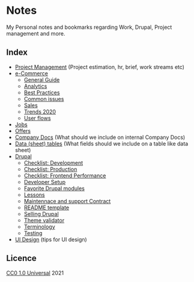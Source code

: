 # Notes
My Personal notes and bookmarks regarding Work, Drupal, Project management and more.


## Index
- [Project Management](pm.md) (Project estimation, hr, brief, work streams etc)
- [e-Commerce](commerce)
  - [General Guide](general.md)
  - [Analytics](analytics.md)
  - [Best Practices](best_practices.md)
  - [Common issues](issues.md)
  - [Sales](sales.md)
  - [Trends 2020](trends.md)
  - [User flows](flows.md)
- [Jobs](jobs.md)
- [Offers](offers.md)
- [Company Docs](docs.md) (What should we include on internal Company Docs)
- [Data (sheet) tables](data.md) (What fields should we include on a table like data sheet)
- [Drupal](drupal)
  - [Checklist: Development](drupal/checklist-development.md)
  - [Checklist: Production](drupal/checklist-production.md)
  - [Checklist: Frontend Performance](drupal/checklist-frontend-performance.md)
  - [Developer Setup](drupal/developer-setup.md)
  - [Favorite Drupal modules](drupal/favorites.md)
  - [Lessons](drupal/lessons.md)
  - [Maintennace and support Contract](drupal/contract.md)
  - [README template](drupal/readme-template.md)
  - [Selling Drupal](drupal/selling-drupal)
  - [Theme validator](drupal/theme-validator.md)
  - [Terminology](drupal/terminology.md)
  - [Testing](drupal/testing.md)
- [UI Design](design) (tips for UI design)

## Licence
[CC0 1.0 Universal](LICENSE) 2021
